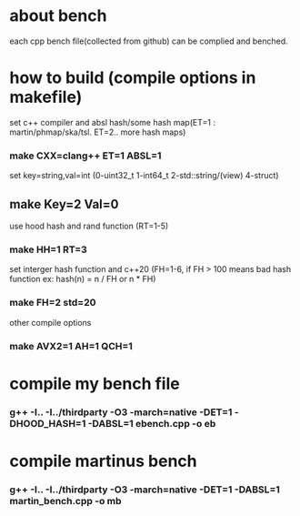 # about bench
  each cpp bench file(collected from github) can be complied and benched.

# how to build (compile options in makefile)
set c++ compiler and absl hash/some hash map(ET=1 : martin/phmap/ska/tsl. ET=2.. more hash maps)
 ###  make CXX=clang++ ET=1 ABSL=1

set key=string,val=int (0-uint32_t 1-int64_t 2-std::string/(view) 4-struct)
 ##  make Key=2 Val=0

use hood hash and rand function (RT=1-5)
 ###  make HH=1 RT=3

set interger hash function and c++20 (FH=1-6, if FH > 100 means bad hash function ex: hash(n) = n / FH or n * FH)
 ###  make FH=2 std=20

other compile options
 ### make AVX2=1 AH=1 QCH=1

 # compile my bench file
 ### g++ -I.. -I../thirdparty -O3 -march=native -DET=1 -DHOOD_HASH=1 -DABSL=1 ebench.cpp -o eb

# compile martinus bench
 ### g++ -I.. -I../thirdparty -O3 -march=native -DET=1  -DABSL=1 martin_bench.cpp -o mb

